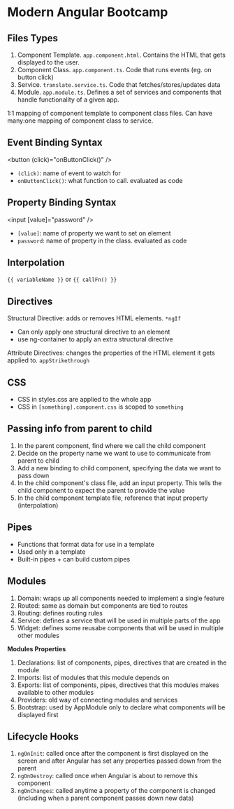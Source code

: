 # Modern Angular Bootcamp

## Files Types

1. Component Template. `app.component.html`. Contains the HTML that gets displayed to the user.
2. Component Class. `app.component.ts`. Code that runs events (eg. on button click)
3. Service. `translate.service.ts`. Code that fetches/stores/updates data
4. Module. `app.module.ts`. Defines a set of services and components that handle functionality of a given app.

1:1 mapping of component template to component class files. Can have many:one mapping of component class to service.

## Event Binding Syntax

<button (click)="onButtonClick()" />

- `(click)`: name of event to watch for
- `onButtonClick()`: what function to call. evaluated as code

## Property Binding Syntax

<input [value]="password" />

- `[value]`: name of property we want to set on element
- `password`: name of property in the class. evaluated as code

## Interpolation

`{{ variableName }}` or `{{ callFn() }}`

## Directives

Structural Directive: adds or removes HTML elements. `*ngIf`

- Can only apply one structural directive to an element
- use ng-container to apply an extra structural directive

Attribute Directives: changes the properties of the HTML element it gets applied to. `appStrikethrough`

## CSS

- CSS in styles.css are applied to the whole app
- CSS in `[something].component.css` is scoped to `something`

## Passing info from parent to child

1. In the parent component, find where we call the child component
2. Decide on the property name we want to use to communicate from parent to child
3. Add a new binding to child component, specifying the data we want to pass down
4. In the child component's class file, add an input property. This tells the child component to expect the parent to provide the value
5. In the child component template file, reference that input property (interpolation)

## Pipes

- Functions that format data for use in a template
- Used only in a template
- Built-in pipes + can build custom pipes

## Modules

1. Domain: wraps up all components needed to implement a single feature
2. Routed: same as domain but components are tied to routes
3. Routing: defines routing rules
4. Service: defines a service that will be used in multiple parts of the app
5. Widget: defines some reusabe components that will be used in multiple other modules

**Modules Properties**

1. Declarations: list of components, pipes, directives that are created in the module
2. Imports: list of modules that this module depends on
3. Exports: list of components, pipes, directives that this modules makes available to other modules
4. Providers: old way of connecting modules and services
5. Bootstrap: used by AppModule only to declare what components will be displayed first

## Lifecycle Hooks

1. `ngOnInit`: called once after the component is first displayed on the screen and after Angular has set any properties passed down from the parent
2. `ngOnDestroy`: called once when Angular is about to remove this component
3. `ngOnChanges`: called anytime a property of the component is changed (including when a parent component passes down new data)
